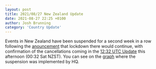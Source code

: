 ```yaml
---
layout: post
title: 2021/08/27 New Zealand Update
date: 2021-08-27 22:25 +0100
author: Josh Brunning
category: 'Country Update'
---
```


Events in New Zealand have been suspended for a second week in a row following the [anouncement](https://www.theguardian.com/world/2021/aug/27/new-zealand-covid-update-70-new-cases-lockdown-announcement) that lockdown there would continue, with confirmation of the cancellations coming in the [12:32 UTC Update](/2021/08/27/123203-update/) this afternoon (00:32 Sat NZST). You can see on the [graph](/graphs/global#NZ) where the suspension was implemented by HQ.
